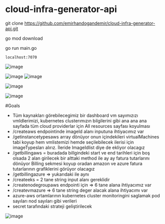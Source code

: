 # cloud-infra-generator-api

git clone https://github.com/emirhandogandemir/cloud-infra-generator-api.git

go mod download

go run main.go

`localhost:7070`

![image](https://github.com/emirhandogandemir/cloud-infra-generator-api/assets/74687192/b91d1b32-fff3-4f1f-9247-516c54cea731)

![image](https://github.com/emirhandogandemir/cloud-infra-generator-api/assets/74687192/b59b7d63-4def-486a-b3d5-50601d97d192)
![image](https://github.com/emirhandogandemir/cloud-infra-generator-api/assets/74687192/8933554c-a7e2-42b1-a735-ef2d04370606)

![image](https://github.com/emirhandogandemir/cloud-infra-generator-api/assets/74687192/93cfc381-91d3-4943-8822-f554f6b1340f)

![image](https://github.com/emirhandogandemir/cloud-infra-generator-api/assets/74687192/ad034d23-b6e3-4bb2-89d0-e18fcb6ce3a7)


#Goals
- Tüm kaynakları görebilecegimiz bir dashboard vm sayımızızı vmIdlerimizi, kubernetes clusterımızın bilgilerini gibi ana ana ana sayfada tüm cloud providerlar için All resources sayfası koyulması
- /createaws endpointinde imageId alanı inputuna ihtiyacımız var
- /getinstancetypesaws array dönüyor onun içindekileri virtualMachines tabi koyup hem vmlistemizi hemde seçilebilecek ilerisi için imageTypesları alırız. İleride ImageIdlist diye de ekliyor olacagız
- /getbillingaws = buradada billgindeki start ve end tarihleri için boş olsada 2 alan girilecek bir alttaki method ile ay ay fatura tutarlarını dönüyor Billing sekmesi koyup oradan amazon ve azure fatura tutarlarının    grafiklerini görüyor olacagız
- /getbillingazure => yukarıdaki ile aynı
- /createeks = 2 tane string input alanı gereklidir
- /createnodegroupaws endpointi için => 6 tane alana ihtiyacımız var
- /createvmazure => 6 tane string deger alacak alana ihtiyacımı var
- azure-aws ortamlarının kubernetes cluster monitoringini saglamak pod sayıları nod sayıları gibi verileri
- secret tarafındaki strateji geliştirilecek

![image](https://github.com/emirhandogandemir/cloud-infra-generator-api/assets/74687192/b3581b88-691a-42c1-9f29-41728a109c1f)

